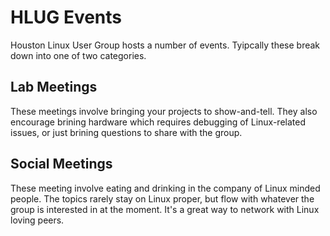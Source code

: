 # HLUG Events

  Houston Linux User Group hosts a number of events.  Tyipcally these break
  down into one of two categories.

## Lab Meetings

  These meetings involve bringing your projects to show-and-tell.  They also
  encourage brining hardware which requires debugging of Linux-related issues,
  or just brining questions to share with the group.

## Social Meetings

  These meeting involve eating and drinking in the company of Linux minded
  people.  The topics rarely stay on Linux proper, but flow with whatever the
  group is interested in at the moment.  It's a great way to network with Linux
  loving peers.
